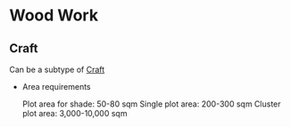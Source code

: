 # Wood Work

## Craft
Can be a subtype of [Craft]()

* Area requirements

  Plot area for shade: 50-80 sqm
  Single plot area: 200-300 sqm
  Cluster plot area: 3,000-10,000 sqm
